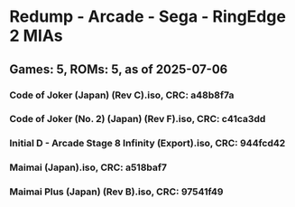 # Redump - Arcade - Sega - RingEdge 2 MIAs
## Games: 5, ROMs: 5, as of 2025-07-06

### Code of Joker (Japan) (Rev C).iso, CRC: a48b8f7a
### Code of Joker (No. 2) (Japan) (Rev F).iso, CRC: c41ca3dd
### Initial D - Arcade Stage 8 Infinity (Export).iso, CRC: 944fcd42
### Maimai (Japan).iso, CRC: a518baf7
### Maimai Plus (Japan) (Rev B).iso, CRC: 97541f49
